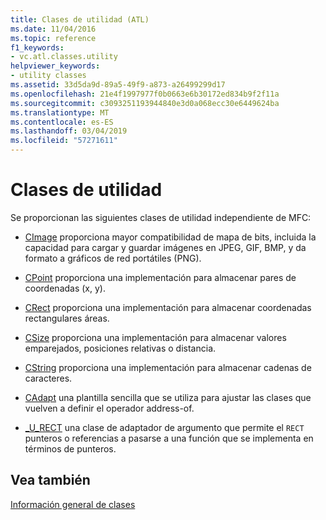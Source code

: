 ```yaml
---
title: Clases de utilidad (ATL)
ms.date: 11/04/2016
ms.topic: reference
f1_keywords:
- vc.atl.classes.utility
helpviewer_keywords:
- utility classes
ms.assetid: 33d5da9d-89a5-49f9-a873-a26499299d17
ms.openlocfilehash: 21e4f1997977f0b0663e6b30172ed834b9f2f11a
ms.sourcegitcommit: c3093251193944840e3d0a068ecc30e6449624ba
ms.translationtype: MT
ms.contentlocale: es-ES
ms.lasthandoff: 03/04/2019
ms.locfileid: "57271611"
---
```

# <a name="utility-classes"></a>Clases de utilidad

Se proporcionan las siguientes clases de utilidad independiente de MFC:

- [CImage](../atl-mfc-shared/reference/cimage-class.md) proporciona mayor compatibilidad de mapa de bits, incluida la capacidad para cargar y guardar imágenes en JPEG, GIF, BMP, y da formato a gráficos de red portátiles (PNG).

- [CPoint](../atl-mfc-shared/reference/cpoint-class.md) proporciona una implementación para almacenar pares de coordenadas (x, y).

- [CRect](../atl-mfc-shared/reference/crect-class.md) proporciona una implementación para almacenar coordenadas rectangulares áreas.

- [CSize](../atl-mfc-shared/reference/csize-class.md) proporciona una implementación para almacenar valores emparejados, posiciones relativas o distancia.

- [CString](../atl-mfc-shared/reference/cstringt-class.md) proporciona una implementación para almacenar cadenas de caracteres.

- [CAdapt](../atl/reference/cadapt-class.md) una plantilla sencilla que se utiliza para ajustar las clases que vuelven a definir el operador address-of.

- [_U_RECT](../atl/reference/u-rect-class.md) una clase de adaptador de argumento que permite el `RECT` punteros o referencias a pasarse a una función que se implementa en términos de punteros.

## <a name="see-also"></a>Vea también

[Información general de clases](../atl/atl-class-overview.md)
